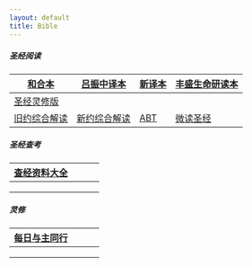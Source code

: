```yaml
---
layout: default
title: Bible
---
```

##### 圣经阅读

| [和合本](http://www.godcom.net/hhb/)                      | [吕振中译本](http://www.godcom.net/lzz/)                  | [新译本](http://www.godcom.net/xinyiben/) | [丰盛生命研读本](http://www.godcom.net/fsdsm/) |
| --------------------------------------------------------- | --------------------------------------------------------- | ----------------------------------------- | ---------------------------------------------- |
| [圣经灵修版](http://www.jonahome.net/lxbsj/lab/)          |                                                           |                                           |                                                |
| [旧约综合解读](https://cmcbiblereading.com/旧约综合解读/) | [新约综合解读](https://cmcbiblereading.com/新约综合解读/) | [ABT](https://abibletool.com)             | [微读圣经](https://wd.bible)                   |

##### 圣经查考

| [查经资料大全](http://www.godcom.net/chajing/index.htm) |      |      |      |
| ------------------------------------------------------- | ---- | ---- | ---- |
|                                                         |      |      |      |
|                                                         |      |      |      |
|                                                         |      |      |      |

##### 灵修

| [每日与主同行](https://wellsofgrace.com/books/devotion/walk_with_Lord/index.htm) |      |      |      |
| ------------------------------------------------------------ | ---- | ---- | ---- |
|                                                              |      |      |      |
|                                                              |      |      |      |
|                                                              |      |      |      |

